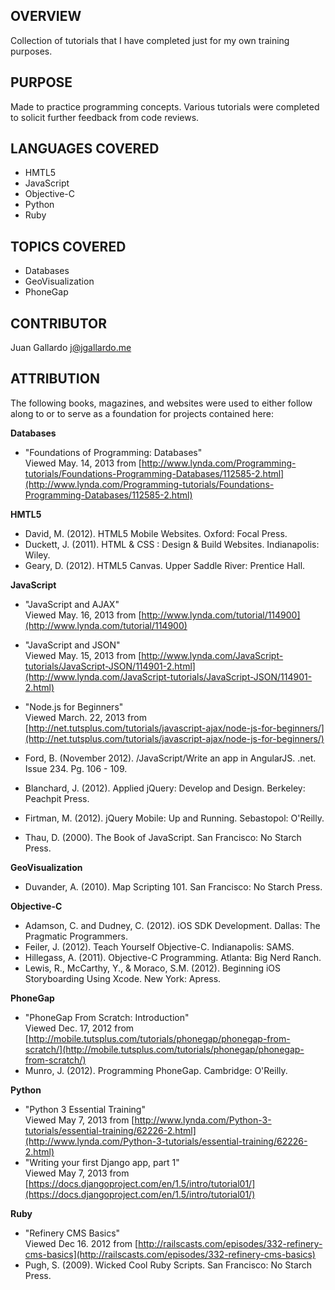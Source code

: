 OVERVIEW
------------------
Collection of tutorials that I have completed just for my own training purposes. 


PURPOSE
------------------
Made to practice programming concepts. Various tutorials were completed to solicit further feedback from code reviews. 


LANGUAGES COVERED
------------------
* HMTL5
* JavaScript
* Objective-C
* Python
* Ruby

TOPICS COVERED
------------------
* Databases
* GeoVisualization
* PhoneGap


CONTRIBUTOR
------------------
Juan Gallardo j@jgallardo.me


ATTRIBUTION
------------------
The following books, magazines, and websites were used to either follow along to or to serve as a foundation for projects contained here:

__Databases__
+ "Foundations of Programming: Databases"<br />
Viewed May. 14, 2013 from [http://www.lynda.com/Programming-tutorials/Foundations-Programming-Databases/112585-2.html](http://www.lynda.com/Programming-tutorials/Foundations-Programming-Databases/112585-2.html)

__HMTL5__
+ David, M. (2012). HTML5 Mobile Websites. Oxford: Focal Press.
+ Duckett, J. (2011). HTML & CSS : Design & Build Websites. Indianapolis: Wiley. 
+ Geary, D. (2012). HTML5 Canvas. Upper Saddle River: Prentice Hall.

__JavaScript__
+ "JavaScript and AJAX"<br />
Viewed May. 16, 2013 from [http://www.lynda.com/tutorial/114900](http://www.lynda.com/tutorial/114900)

+ "JavaScript and JSON"<br />
Viewed May. 15, 2013 from [http://www.lynda.com/JavaScript-tutorials/JavaScript-JSON/114901-2.html](http://www.lynda.com/JavaScript-tutorials/JavaScript-JSON/114901-2.html)
+ "Node.js for Beginners"<br />
Viewed March. 22, 2013 from [http://net.tutsplus.com/tutorials/javascript-ajax/node-js-for-beginners/](http://net.tutsplus.com/tutorials/javascript-ajax/node-js-for-beginners/)
+ Ford, B. (November 2012). /JavaScript/Write an app in AngularJS. .net. Issue 234. Pg. 106 - 109.
+ Blanchard, J. (2012). Applied jQuery: Develop and Design. Berkeley: Peachpit Press.
+ Firtman, M. (2012). jQuery Mobile: Up and Running. Sebastopol: O'Reilly.
+ Thau, D. (2000). The Book of JavaScript. San Francisco: No Starch Press. 

__GeoVisualization__
+ Duvander, A. (2010). Map Scripting 101. San Francisco: No Starch Press.

__Objective-C__
+ Adamson, C. and Dudney, C. (2012). iOS SDK Development. Dallas: The Pragmatic Programmers. 
+ Feiler, J. (2012). Teach Yourself Objective-C. Indianapolis: SAMS. 
+ Hillegass, A. (2011). Objective-C Programming. Atlanta: Big Nerd Ranch.
+ Lewis, R., McCarthy, Y., & Moraco, S.M. (2012). Beginning iOS Storyboarding Using Xcode. New York: Apress.

__PhoneGap__ 
+ "PhoneGap From Scratch: Introduction"<br />
Viewed Dec. 17, 2012 from [http://mobile.tutsplus.com/tutorials/phonegap/phonegap-from-scratch/](http://mobile.tutsplus.com/tutorials/phonegap/phonegap-from-scratch/)
+ Munro, J. (2012). Programming PhoneGap. Cambridge: O'Reilly.

__Python__
+ "Python 3 Essential Training"<br />
Viewed May 7, 2013 from [http://www.lynda.com/Python-3-tutorials/essential-training/62226-2.html](http://www.lynda.com/Python-3-tutorials/essential-training/62226-2.html)
+ "Writing your first Django app, part 1"<br />
Viewed May 7, 2013 from [https://docs.djangoproject.com/en/1.5/intro/tutorial01/](https://docs.djangoproject.com/en/1.5/intro/tutorial01/)

__Ruby__
+ "Refinery CMS Basics"<br />
Viewed Dec 16. 2012 from [http://railscasts.com/episodes/332-refinery-cms-basics](http://railscasts.com/episodes/332-refinery-cms-basics)
+ Pugh, S. (2009). Wicked Cool Ruby Scripts. San Francisco: No Starch Press. 
